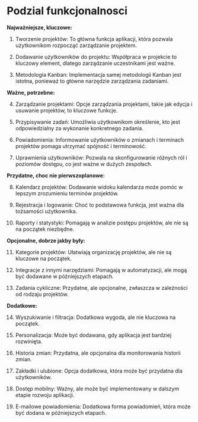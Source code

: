 # Podzial funkcjonalnosci #

**Najważniejsze, kluczowe:**

1. Tworzenie projektów: To główna funkcja aplikacji, która pozwala użytkownikom rozpocząć zarządzanie projektem.

2. Dodawanie użytkowników do projektu: Współpraca w projekcie to kluczowy element, dlatego zarządzanie uczestnikami jest ważne.

3. Metodologia Kanban: Implementacja samej metodologii Kanban jest istotna, ponieważ to główne narzędzie zarządzania zadaniami.

**Ważne, potrzebne:**

4. Zarządzanie projektami: Opcje zarządzania projektami, takie jak edycja i usuwanie projektów, to kluczowe funkcje.

5. Przypisywanie zadań: Umożliwia użytkownikom określenie, kto jest odpowiedzialny za wykonanie konkretnego zadania.

6. Powiadomienia: Informowanie użytkowników o zmianach i terminach projektów pomaga utrzymać spójność i terminowość.

7. Uprawnienia użytkowników: Pozwala na skonfigurowanie różnych ról i poziomów dostępu, co jest ważne w dużych zespołach.

**Przydatne, choc nie pierwszoplanowe:**

8. Kalendarz projektów: Dodawanie widoku kalendarza może pomóc w lepszym zrozumieniu terminów projektów.

9. Rejestracja i logowanie: Choć to podstawowa funkcja, jest ważna dla tożsamości użytkownika.

10. Raporty i statystyki: Pomagają w analizie postępu projektów, ale nie są na początek niezbędne.

**Opcjonalne, dobrze jakby były:**

11. Kategorie projektów: Ułatwiają organizację projektów, ale nie są kluczowe na początek.

12. Integracje z innymi narzędziami: Pomagają w automatyzacji, ale mogą być dodawane w późniejszych etapach.

13. Zadania cykliczne: Przydatne, ale opcjonalne, zwłaszcza w zależności od rodzaju projektów.

**Dodatkowe:**

14. Wyszukiwanie i filtracja: Dodatkowa wygoda, ale nie kluczowa na początek.

15. Personalizacja: Może być dodawana, gdy aplikacja jest bardziej rozwinięta.

16. Historia zmian: Przydatna, ale opcjonalna dla monitorowania historii zmian.

17. Zakładki i ulubione: Opcja dodatkowa, która może być przydatna dla użytkowników.

18. Dostęp mobilny: Ważny, ale może być implementowany w dalszym etapie rozwoju aplikacji.

19. E-mailowe powiadomienia: Dodatkowa forma powiadomień, która może być dodana w późniejszych etapach.
